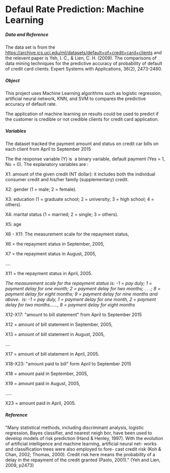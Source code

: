 # Defaul Rate Prediction: Machine Learning

##### Data and Reference

The data set is from the https://archive.ics.uci.edu/ml/datasets/default+of+credit+card+clients and the relevent paper is Yeh, I. C., & Lien, C. H. (2009). The comparisons of data mining techniques for the predictive accuracy of probability of default of credit card clients. Expert Systems with Applications, 36(2), 2473-2480.

##### Object 

This project uses Machine Learning algorithms such as logistic regression, artificial neural network, KNN, and SVM to compares the predictive accuracy of default rate.

The application of machine learning on results could be used to predict if the customer is credible or not credible clients for credit card application.

##### Variables

The dataset tracked the payment amount and status on credit car bills on each client from April to September 2015

The the response variable (Y) is  a binary variable, default payment (Yes = 1, No = 0).  The explanatory variables are :

X1: amount of the given credit (NT dollar): it includes both the individual consumer credit and his/her family (supplementary) credit.

X2: gender (1 = male; 2 = female). 

X3: education (1 = graduate school; 2 = university; 3 = high school; 4 = others). 

X4: marital status (1 = married; 2 = single; 3 = others). 

X5: age 

X6 - X11:  The measurement scale for the repayment status, 

X6 = the repayment status in September, 2005,

X7 = the repayment status in August, 2005,

....

X11 = the repayment status in April, 2005. 

*The measurement scale for the repayment status is: -1 = pay duly; 1 = payment delay for one month; 2 = payment delay for two months; . . .; 8 = payment delay for eight months; 9 = payment delay for nine months and above.  is: -1 = pay duly, 1 = payment delay for one month, 2 = payment delay for two months……, 8 = payment delay for eight months*

X12-X17: "amount to bill statement" from April to September 2015

X12 = amount of bill statement in September, 2005,

X13 = amount of bill statement in August, 2005,

 ....

X17 = amount of bill statement in April, 2005. 

X18-X23: "amount paid to bill" form April to September 2015

X18 = amount paid in September, 2005,

X19 = amount paid in August, 2005,

.....

X23 = amount paid in April, 2005. 

##### Reference

"Many statistical methods, including discriminant analysis, logistic regression, Bayes classifier, and nearest neigh bor, have been used to develop models of risk prediction (Hand & Henley, 1997). With the evolution of artificial intelligence and machine learning, artificial neural net- works and classification trees were also employed to fore- cast credit risk (Koh & Chan, 2002; Thomas, 2000). Credit risk here means the probability of a delay in the repayment of the credit granted (Paolo, 2001)." (Yeh and Lien, 2009, p2473)

 



